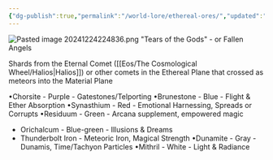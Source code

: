```yaml
---
{"dg-publish":true,"permalink":"/world-lore/ethereal-ores/","updated":"2024-12-24T21:48:37.694-06:00"}
---
```


![Pasted image 20241224224836.png](/img/user/Images/Pasted%20image%2020241224224836.png)
"Tears of the Gods" - or Fallen Angels

Shards from the Eternal Comet ([[Eos/The Cosmological Wheel/Halios\|Halios]]) or other comets in the Ethereal Plane that crossed as meteors into the Material Plane

•Chorsite - Purple - Gatestones/Telporting
•Brunestone - Blue - Flight & Ether Absorption
•Synasthium - Red - Emotional Harnessing, Spreads or Corrupts
•Residuum - Green - Arcana supplement, empowered magic
- Orichalcum - Blue-green - Illusions & Dreams
- Thunderbolt Iron - Meteoric Iron, Magical Strength
•Dunamite - Gray - Dunamis, Time/Tachyon Particles
•Mithril - White - Light & Radiance 
